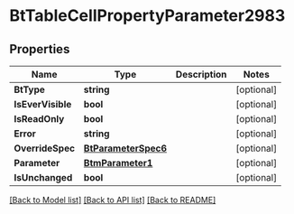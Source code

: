 # BtTableCellPropertyParameter2983

## Properties

Name | Type | Description | Notes
------------ | ------------- | ------------- | -------------
**BtType** | **string** |  | [optional] 
**IsEverVisible** | **bool** |  | [optional] 
**IsReadOnly** | **bool** |  | [optional] 
**Error** | **string** |  | [optional] 
**OverrideSpec** | [**BtParameterSpec6**](BTParameterSpec-6.md) |  | [optional] 
**Parameter** | [**BtmParameter1**](BTMParameter-1.md) |  | [optional] 
**IsUnchanged** | **bool** |  | [optional] 

[[Back to Model list]](../README.md#documentation-for-models) [[Back to API list]](../README.md#documentation-for-api-endpoints) [[Back to README]](../README.md)


